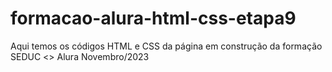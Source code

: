 # formacao-alura-html-css-etapa9
Aqui temos os códigos HTML e CSS da página em construção da formação SEDUC <> Alura Novembro/2023
